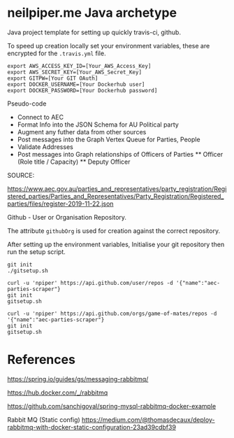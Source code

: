 # neilpiper.me Java archetype

Java project template for setting up quickly travis-ci, github.


To speed up creation locally set your environment variables, these are encrypted for the `.travis.yml` file.


```
export AWS_ACCESS_KEY_ID=[Your_AWS_Access_Key]
export AWS_SECRET_KEY=[Your_AWS_Secret_Key]
export GITPW=[Your GIT OAuth]
export DOCKER_USERNAME=[Your Dockerhub user]
export DOCKER_PASSWORD=[Your Dockerhub password]
```

Pseudo-code
* Connect to AEC
* Format Info into the JSON Schema for AU Political party
* Augment any futher data from other sources
* Post messages into the Graph Vertex Queue for Parties, People
* Validate Addresses
* Post messages into Graph relationships of Officers of Parties
  ** Officer (Role title / Capacity)
  ** Deputy Officer

SOURCE:

https://www.aec.gov.au/parties_and_representatives/party_registration/Registered_parties/Parties_and_Representatives/Party_Registration/Registered_parties/files/register-2019-11-22.json



Github - User or Organisation Repository.

The attribute `githubOrg` is used for creation against the correct repository.


After setting up the environment variables, Initialise your git repository then run the setup script.

```
git init
./gitsetup.sh
```




```
curl -u 'npiper' https://api.github.com/user/repos -d '{"name":"aec-parties-scraper"}
git init
gitsetup.sh	
```


```
curl -u 'npiper' https://api.github.com/orgs/game-of-mates/repos -d '{"name":"aec-parties-scraper"}
git init
gitsetup.sh	
```

# References

https://spring.io/guides/gs/messaging-rabbitmq/

https://hub.docker.com/_/rabbitmq

https://github.com/sanchigoyal/spring-mysql-rabbitmq-docker-example

Rabbit MQ (Static config)
https://medium.com/@thomasdecaux/deploy-rabbitmq-with-docker-static-configuration-23ad39cdbf39
